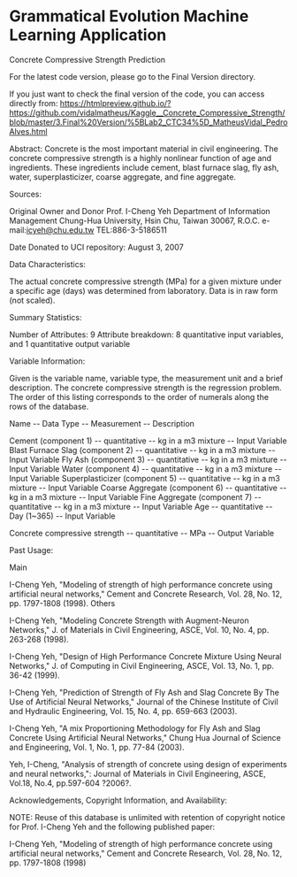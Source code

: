 # Grammatical Evolution Machine Learning Application
Concrete Compressive Strength Prediction

For the latest code version, please go to the Final Version directory.

If you just want to check the final version of the code, you can access directly from:
https://htmlpreview.github.io/?https://github.com/vidalmatheus/Kaggle__Concrete_Compressive_Strength/blob/master/3.Final%20Version/%5BLab2_CTC34%5D_MatheusVidal_PedroAlves.html


Abstract: Concrete is the most important material in civil engineering. The
concrete compressive strength is a highly nonlinear function of age and
ingredients. These ingredients include cement, blast furnace slag, fly ash,
water, superplasticizer, coarse aggregate, and fine aggregate.

Sources:

Original Owner and Donor
Prof. I-Cheng Yeh
Department of Information Management
Chung-Hua University,
Hsin Chu, Taiwan 30067, R.O.C.
e-mail:icyeh@chu.edu.tw
TEL:886-3-5186511

Date Donated to UCI repository: August 3, 2007

Data Characteristics:

The actual concrete compressive strength (MPa) for a given mixture under a
specific age (days) was determined from laboratory. Data is in raw form (not scaled).

Summary Statistics:

Number of Attributes: 9
Attribute breakdown: 8 quantitative input variables, and 1 quantitative output variable

Variable Information:

Given is the variable name, variable type, the measurement unit and a brief description.
The concrete compressive strength is the regression problem. The order of this listing
corresponds to the order of numerals along the rows of the database.

Name -- Data Type -- Measurement -- Description

Cement (component 1) -- quantitative -- kg in a m3 mixture -- Input Variable
Blast Furnace Slag (component 2) -- quantitative -- kg in a m3 mixture -- Input Variable
Fly Ash (component 3) -- quantitative -- kg in a m3 mixture -- Input Variable
Water (component 4) -- quantitative -- kg in a m3 mixture -- Input Variable
Superplasticizer (component 5) -- quantitative -- kg in a m3 mixture -- Input Variable
Coarse Aggregate (component 6) -- quantitative -- kg in a m3 mixture -- Input Variable
Fine Aggregate (component 7) -- quantitative -- kg in a m3 mixture -- Input Variable
Age -- quantitative -- Day (1~365) -- Input Variable

Concrete compressive strength -- quantitative -- MPa -- Output Variable

Past Usage:

Main

I-Cheng Yeh, "Modeling of strength of high performance concrete using artificial
neural networks," Cement and Concrete Research, Vol. 28, No. 12, pp. 1797-1808 (1998).
Others

I-Cheng Yeh, "Modeling Concrete Strength with Augment-Neuron Networks," J. of
Materials in Civil Engineering, ASCE, Vol. 10, No. 4, pp. 263-268 (1998).

I-Cheng Yeh, "Design of High Performance Concrete Mixture Using Neural Networks,"
J. of Computing in Civil Engineering, ASCE, Vol. 13, No. 1, pp. 36-42 (1999).

I-Cheng Yeh, "Prediction of Strength of Fly Ash and Slag Concrete By The Use of
Artificial Neural Networks," Journal of the Chinese Institute of Civil and Hydraulic
Engineering, Vol. 15, No. 4, pp. 659-663 (2003).

I-Cheng Yeh, "A mix Proportioning Methodology for Fly Ash and Slag Concrete Using
Artificial Neural Networks," Chung Hua Journal of Science and Engineering, Vol. 1, No.
1, pp. 77-84 (2003).

Yeh, I-Cheng, "Analysis of strength of concrete using design of experiments and
neural networks,": Journal of Materials in Civil Engineering, ASCE, Vol.18, No.4,
pp.597-604 ?2006?.

Acknowledgements, Copyright Information, and Availability:

NOTE: Reuse of this database is unlimited with retention of copyright notice for
Prof. I-Cheng Yeh and the following published paper:

I-Cheng Yeh, "Modeling of strength of high performance concrete using artificial
neural networks," Cement and Concrete Research, Vol. 28, No. 12, pp. 1797-1808 (1998)
